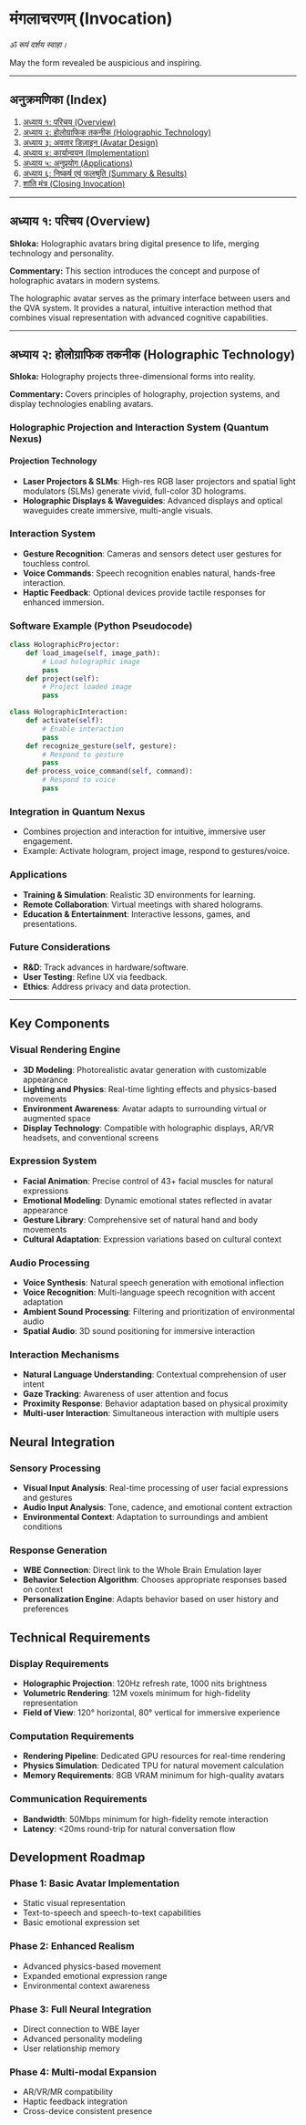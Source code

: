 # मंगलाचरणम् (Invocation)

_ॐ रूपं दर्शय स्वाहा।_

May the form revealed be auspicious and inspiring.

---

## अनुक्रमणिका (Index)

1. [अध्याय १: परिचय (Overview)](#adhyaya-1)
2. [अध्याय २: होलोग्राफिक तकनीक (Holographic Technology)](#adhyaya-2)
3. [अध्याय ३: अवतार डिज़ाइन (Avatar Design)](#adhyaya-3)
4. [अध्याय ४: कार्यान्वयन (Implementation)](#adhyaya-4)
5. [अध्याय ५: अनुप्रयोग (Applications)](#adhyaya-5)
6. [अध्याय ६: निष्कर्ष एवं फलश्रुति (Summary & Results)](#adhyaya-6)
7. [शांति मंत्र (Closing Invocation)](#shanti)

---

## अध्याय १: परिचय (Overview) <a name="adhyaya-1"></a>

**Shloka:**
Holographic avatars bring digital presence to life, merging technology and personality.

**Commentary:**
This section introduces the concept and purpose of holographic avatars in modern systems.

The holographic avatar serves as the primary interface between users and the QVA system. It provides a natural, intuitive interaction method that combines visual representation with advanced cognitive capabilities.

---

## अध्याय २: होलोग्राफिक तकनीक (Holographic Technology) <a name="adhyaya-2"></a>

**Shloka:**
Holography projects three-dimensional forms into reality.

**Commentary:**
Covers principles of holography, projection systems, and display technologies enabling avatars.

### Holographic Projection and Interaction System (Quantum Nexus)

#### Projection Technology
- **Laser Projectors & SLMs**: High-res RGB laser projectors and spatial light modulators (SLMs) generate vivid, full-color 3D holograms.
- **Holographic Displays & Waveguides**: Advanced displays and optical waveguides create immersive, multi-angle visuals.

### Interaction System
- **Gesture Recognition**: Cameras and sensors detect user gestures for touchless control.
- **Voice Commands**: Speech recognition enables natural, hands-free interaction.
- **Haptic Feedback**: Optional devices provide tactile responses for enhanced immersion.

### Software Example (Python Pseudocode)
```python
class HolographicProjector:
    def load_image(self, image_path):
        # Load holographic image
        pass
    def project(self):
        # Project loaded image
        pass

class HolographicInteraction:
    def activate(self):
        # Enable interaction
        pass
    def recognize_gesture(self, gesture):
        # Respond to gesture
        pass
    def process_voice_command(self, command):
        # Respond to voice
        pass
```

### Integration in Quantum Nexus
- Combines projection and interaction for intuitive, immersive user engagement.
- Example: Activate hologram, project image, respond to gestures/voice.

### Applications
- **Training & Simulation**: Realistic 3D environments for learning.
- **Remote Collaboration**: Virtual meetings with shared holograms.
- **Education & Entertainment**: Interactive lessons, games, and presentations.

### Future Considerations
- **R&D**: Track advances in hardware/software.
- **User Testing**: Refine UX via feedback.
- **Ethics**: Address privacy and data protection.

---

## Key Components

### Visual Rendering Engine
- **3D Modeling**: Photorealistic avatar generation with customizable appearance
- **Lighting and Physics**: Real-time lighting effects and physics-based movements
- **Environment Awareness**: Avatar adapts to surrounding virtual or augmented space
- **Display Technology**: Compatible with holographic displays, AR/VR headsets, and conventional screens

### Expression System
- **Facial Animation**: Precise control of 43+ facial muscles for natural expressions
- **Emotional Modeling**: Dynamic emotional states reflected in avatar appearance
- **Gesture Library**: Comprehensive set of natural hand and body movements
- **Cultural Adaptation**: Expression variations based on cultural context

### Audio Processing
- **Voice Synthesis**: Natural speech generation with emotional inflection
- **Voice Recognition**: Multi-language speech recognition with accent adaptation
- **Ambient Sound Processing**: Filtering and prioritization of environmental audio
- **Spatial Audio**: 3D sound positioning for immersive interaction

### Interaction Mechanisms
- **Natural Language Understanding**: Contextual comprehension of user intent
- **Gaze Tracking**: Awareness of user attention and focus
- **Proximity Response**: Behavior adaptation based on physical proximity
- **Multi-user Interaction**: Simultaneous interaction with multiple users

## Neural Integration

### Sensory Processing
- **Visual Input Analysis**: Real-time processing of user facial expressions and gestures
- **Audio Input Analysis**: Tone, cadence, and emotional content extraction
- **Environmental Context**: Adaptation to surroundings and ambient conditions

### Response Generation
- **WBE Connection**: Direct link to the Whole Brain Emulation layer
- **Behavior Selection Algorithm**: Chooses appropriate responses based on context
- **Personalization Engine**: Adapts behavior based on user history and preferences

## Technical Requirements

### Display Requirements
- **Holographic Projection**: 120Hz refresh rate, 1000 nits brightness
- **Volumetric Rendering**: 12M voxels minimum for high-fidelity representation
- **Field of View**: 120° horizontal, 80° vertical for immersive experience

### Computation Requirements
- **Rendering Pipeline**: Dedicated GPU resources for real-time rendering
- **Physics Simulation**: Dedicated TPU for natural movement calculation
- **Memory Requirements**: 8GB VRAM minimum for high-quality avatars

### Communication Requirements
- **Bandwidth**: 50Mbps minimum for high-fidelity remote interaction
- **Latency**: <20ms round-trip for natural conversation flow

## Development Roadmap

### Phase 1: Basic Avatar Implementation
- Static visual representation
- Text-to-speech and speech-to-text capabilities
- Basic emotional expression set

### Phase 2: Enhanced Realism
- Advanced physics-based movement
- Expanded emotional expression range
- Environmental context awareness

### Phase 3: Full Neural Integration
- Direct connection to WBE layer
- Advanced personality modeling
- User relationship memory

### Phase 4: Multi-modal Expansion
- AR/VR/MR compatibility
- Haptic feedback integration
- Cross-device consistent presence
